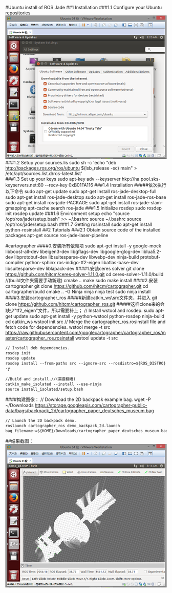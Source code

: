 #Ubuntu install of ROS Jade
##1 Installation
###1.1 Configure your Ubuntu repositories
![enter image description here](https://raw.githubusercontent.com/14353412zzy/ES2016_14353412/master/pictures/repositories.png)
###1.2 Setup your sources.lis
	sudo sh -c 'echo "deb http://packages.ros.org/ros/ubuntu $(lsb_release -sc) main" > /etc/apt/sources.list.d/ros-latest.list'	
###1.3 Set up your keys
	sudo apt-key adv --keyserver hkp://ha.pool.sks-keyservers.net:80 --recv-key 0xB01FA116
###1.4 Installation
#####依次执行以下命令
	sudo apt-get update
	sudo apt-get install ros-jade-desktop-full
	sudo apt-get install ros-jade-desktop
	sudo apt-get install ros-jade-ros-base
	sudo apt-get install ros-jade-PACKAGE
	sudo apt-get install ros-jade-slam-gmapping
	apt-cache search ros-jade
###1.5 Initialize rosdep
	sudo rosdep init
	rosdep update
###1.6 Environment setup
	echo "source /opt/ros/jade/setup.bash" >> ~/.bashrc
	source ~/.bashrc
	source /opt/ros/jade/setup.bash
###1.7 Getting rosinstall
	sudo apt-get install python-rosinstall
##2 Tutorials
###2.1 Obtain source code of the installed packages
	apt-get source ros-jade-laser-pipeline

#cartographer
####0.安装所有依赖项
	sudo apt-get install -y google-mock libboost-all-dev  libeigen3-dev libgflags-dev libgoogle-glog-dev liblua5.2-dev libprotobuf-dev  libsuitesparse-dev libwebp-dev ninja-build protobuf-compiler python-sphinx  ros-indigo-tf2-eigen libatlas-base-dev libsuitesparse-dev liblapack-dev
####1.安装ceres solver
	git clone https://github.com/hitcm/ceres-solver-1.11.0.git
	cd ceres-solver-1.11.0/build //(build文件夹需要手动新建)
	cmake ..
	make
	sudo make install
####2.安装 cartographer
	git clone https://github.com/hitcm/cartographer.git
	cd cartographer/build
	cmake .. -G Ninja
	ninja
	ninja test
	sudo ninja install
####3.安装cartographer_ros
#####新建catkin_ws\src文件夹，并进入
	git clone https://github.com/hitcm/cartographer_ros.git
#####这样clone来的会缺少"tf2_eigen"文件，所以需要补上；
	// Install wstool and rosdep.
	sudo apt-get update
	sudo apt-get install -y python-wstool python-rosdep ninja-build
	cd catkin_ws
	wstool init src
	// Merge the cartographer_ros.rosinstall file and fetch code for dependencies.
	wstool merge -t src https://raw.githubusercontent.com/googlecartographer/cartographer_ros/master/cartographer_ros.rosinstall
	wstool update -t src
	
	// Install deb dependencies.
	rosdep init
	rosdep update
	rosdep install --from-paths src --ignore-src --rosdistro=${ROS_DISTRO} -y
	
	//Build and install.//(需要翻墙)
	catkin_make_isolated --install --use-ninja
	source install_isolated/setup.bash

####构建图像：
	// Download the 2D backpack example bag.
	wget -P ~/Downloads https://storage.googleapis.com/cartographer-public-data/bags/backpack_2d/cartographer_paper_deutsches_museum.bag

	// Launch the 2D backpack demo.
	roslaunch cartographer_ros demo_backpack_2d.launch bag_filename:=${HOME}/Downloads/cartographer_paper_deutsches_museum.bag
	
##结果截图： 
![enter image description here](https://raw.githubusercontent.com/14353412zzy/ES2016_14353412/master/pictures/Cartographer%20.png)